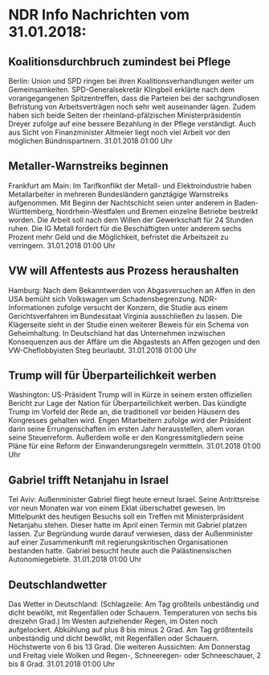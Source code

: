 # NDR Info Nachrichten vom 31.01.2018:


## Koalitionsdurchbruch zumindest bei Pflege
Berlin: Union und SPD ringen bei ihren Koalitionsverhandlungen weiter um Gemeinsamkeiten. SPD-Generalsekretär Klingbeil erklärte nach dem vorangegangenen Spitzentreffen, dass die Parteien bei der sachgrundlosen Befristung von Arbeitsverträgen noch sehr weit auseinander lägen. Zudem haben sich beide Seiten der rheinland-pfälzischen Ministerpräsidentin Dreyer zufolge auf eine bessere Bezahlung in der Pflege verständigt. Auch aus Sicht von Finanzminister Altmeier liegt noch viel Arbeit vor den möglichen Bündnispartnern. 31.01.2018 01:00 Uhr 

## Metaller-Warnstreiks beginnen
Frankfurt am Main: Im Tarifkonflikt der Metall- und Elektroindustrie haben Metallarbeiter in mehreren Bundesländern ganztägige Warnstreiks aufgenommen. Mit Beginn der Nachtschicht seien unter anderem in Baden-Württemberg, Nordrhein-Westfalen und Bremen einzelne Betriebe bestreikt worden. Die Arbeit soll nach dem Willen der Gewerkschaft für 24 Stunden ruhen. Die IG Metall fordert für die Beschäftigten unter anderem sechs Prozent mehr Geld und die Möglichkeit, befristet die Arbeitszeit zu verringern. 31.01.2018 01:00 Uhr 

## VW will Affentests aus Prozess heraushalten
Hamburg: Nach dem Bekanntwerden von Abgasversuchen an Affen in den USA bemüht sich Volkswagen um Schadensbegrenzung. NDR-Informationen zufolge versucht der Konzern, die Studie aus einem Gerichtsverfahren im Bundesstaat Virginia ausschließen zu lassen. Die Klägerseite sieht in der Studie einen weiterer Beweis für ein Schema von Geheimhaltung. In Deutschland hat das Unternehmen inzwischen Konsequenzen aus der Affäre um die Abgastests an Affen gezogen und den VW-Cheflobbyisten Steg beurlaubt. 31.01.2018 01:00 Uhr 

## Trump will für Überparteilichkeit werben
Washington: US-Präsident Trump will in Kürze in seinem ersten offiziellen Bericht zur Lage der Nation für Überparteilichkeit werben. Das kündigte Trump im Vorfeld der Rede an, die traditionell vor beiden Häusern des Kongresses gehalten wird. Engen Mitarbeitern zufolge wird der Präsident darin seine Errungenschaften im ersten Jahr herausstellen, allem voran seine Steuerreform. Außerdem wolle er den Kongressmitgliedern seine Pläne für eine Reform der Einwanderungsregeln vermitteln. 31.01.2018 01:00 Uhr 

## Gabriel trifft Netanjahu in Israel
Tel Aviv: Außenminister Gabriel fliegt heute erneut Israel. Seine Antrittsreise vor neun Monaten war von einem Eklat überschattet gewesen. Im Mittelpunkt des heutigen Besuchs soll ein Treffen mit Ministerpräsident Netanjahu stehen. Dieser hatte im April einen Termin mit Gabriel platzen lassen. Zur Begründung wurde darauf verwiesen, dass der Außenminister auf einer Zusammenkunft mit regierungskritischen Organisationen bestanden hatte. Gabriel besucht heute auch die Palästinensischen Autonomiegebiete. 31.01.2018 01:00 Uhr 

## Deutschlandwetter
Das Wetter in Deutschland:
(Schlagzeile: Am Tag großteils unbeständig und dicht bewölkt,  mit Regenfällen oder Schauern. Temperaturen von sechs bis dreizehn Grad.) Im Westen aufziehender Regen, im Osten noch aufgelockert. Abkühlung auf  plus 8 bis  minus 2 Grad. Am Tag größtenteils unbeständig und dicht bewölkt, mit Regenfällen oder Schauern. Höchstwerte von 6 bis 13 Grad. Die weiteren Aussichten: Am Donnerstag und Freitag viele Wolken und Regen-, Schneeregen- oder Schneeschauer, 2 bis 8 Grad. 31.01.2018 01:00 Uhr 
